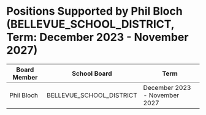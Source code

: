 # Positions Supported by Phil Bloch (BELLEVUE_SCHOOL_DISTRICT, Term: December 2023 - November 2027)

| Board Member | School Board | Term |
|--------------|--------------|------|
| Phil Bloch | BELLEVUE_SCHOOL_DISTRICT | December 2023 - November 2027 |

